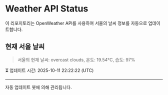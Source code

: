 
# Weather API Status

이 리포지토리는 OpenWeather API를 사용하여 서울의 날씨 정보를 자동으로 업데이트합니다.

## 현재 서울 날씨
> 서울의 현재 날씨: overcast clouds, 온도: 19.54°C, 습도: 97%

⏳ 업데이트 시간: 2025-10-11 22:22:22 (UTC)

---
자동 업데이트 봇에 의해 관리됩니다.
